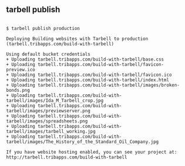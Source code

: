 ## tarbell publish

<pre><code>
$ tarbell publish production

Deploying Building websites with Tarbell to production (tarbell.tribapps.com/build-with-tarbell)

Using default bucket credentials
+ Uploading tarbell.tribapps.com/build-with-tarbell/base.css
+ Uploading tarbell.tribapps.com/build-with-tarbell/favicon-preview.ico
+ Uploading tarbell.tribapps.com/build-with-tarbell/favicon.ico
+ Uploading tarbell.tribapps.com/build-with-tarbell/index.html
+ Uploading tarbell.tribapps.com/build-with-tarbell/images/broken-bonds.png
+ Uploading tarbell.tribapps.com/build-with-tarbell/images/Ida_M_Tarbell_crop.jpg
+ Uploading tarbell.tribapps.com/build-with-tarbell/images/previewserver.png
+ Uploading tarbell.tribapps.com/build-with-tarbell/images/spreadsheets.png
+ Uploading tarbell.tribapps.com/build-with-tarbell/images/tarbell_working.jpg
+ Uploading tarbell.tribapps.com/build-with-tarbell/images/The_History_of_the_Standard_Oil_Company.jpg

If you have website hosting enabled, you can see your project at:
http://tarbell.tribapps.com/build-with-tarbell
</code></pre>
